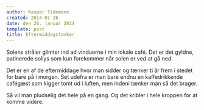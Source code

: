 ```yaml
---
author: Kasper Tidemann
created: 2014-01-26
date: den 26. januar 2014
template: post
title: Eftermiddagstanker
---
```


Solens stråler glimter ind ad vinduerne i min lokale café. Det er det gyldne, patinerede sollys som kun forekommer når solen er ved at gå ned.

Det er en af de eftermiddage hvor man sidder og tænker ti år frem i stedet for bare på i morgen. Set udefra er man bare endnu en kaffedrikkende cafégæst som kigger tomt ud i luften, men indeni tænker man så det brager.

Så vil man pludselig det hele på en gang. Og det kribler i hele kroppen for at komme videre.